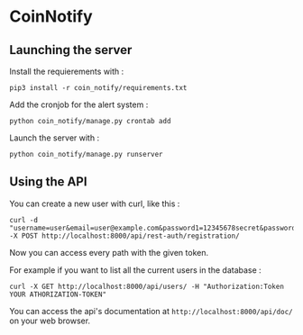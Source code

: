 # CoinNotify

## Launching the server
Install the requierements with :
```
pip3 install -r coin_notify/requirements.txt 
```

Add the cronjob for the alert system :
```
python coin_notify/manage.py crontab add
```

Launch the server with : 
```
python coin_notify/manage.py runserver
```

## Using the API

You can create a new user with curl, like this :
```
curl -d "username=user&email=user@example.com&password1=12345678secret&password2=12345678secret" -X POST http://localhost:8000/api/rest-auth/registration/
```
Now you can access every path with the given token.  

For example if you want to list all the current users in the database :
```
curl -X GET http://localhost:8000/api/users/ -H "Authorization:Token YOUR ATHORIZATION-TOKEN"
```

You can access the api's documentation at ```http://localhost:8000/api/doc/``` on your web browser.
